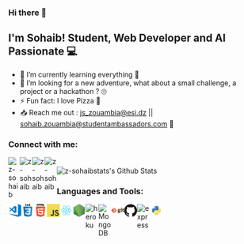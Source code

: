 ### Hi there 👋
## I'm Sohaib! Student, Web Developer and AI Passionate 💻

- 🌱 I’m currently learning everything 🤣
- 👯 I’m looking for a new adventure, what about a small challenge, a project or a hackathon ? 🙄
- ⚡ Fun fact: I love Pizza 🍕
- 📥 Reach me out : js_zouambia@esi.dz || sohaib.zouambia@studentambassadors.com 📧

### Connect with me:

[<img align="left" alt="z-sohaib" width="23px" src="https://cdn.jsdelivr.net/npm/simple-icons@v3/icons/linkedin.svg" />][linkedin]
[<img align="left" alt="z-sohaib" width="25px" src="https://i.pinimg.com/originals/27/d5/42/27d542e2e2626de4c08ee3d84aaabb7b.png" />][facebook]
[<img align="left" alt="z-sohaib" width="25px" src="https://cdn.jsdelivr.net/npm/simple-icons@v3/icons/twitter.svg" />][twitter]
[<img align="left" alt="z-sohaib" width="25px" src="https://cdn.jsdelivr.net/npm/simple-icons@v3/icons/instagram.svg" />][instagram]

<br/>


<img align="center" alt="z-sohaibstats's Github Stats" src="https://github-readme-stats.vercel.app/api?username=z-sohaib&show_icons=true&hide_border=true" />

<br/>


### Languages and Tools:

<img align="left" alt="Visual Studio Code" width="26px" src="https://raw.githubusercontent.com/github/explore/80688e429a7d4ef2fca1e82350fe8e3517d3494d/topics/visual-studio-code/visual-studio-code.png" />
<img align="left" alt="CSS3" width="26px" src="https://raw.githubusercontent.com/github/explore/80688e429a7d4ef2fca1e82350fe8e3517d3494d/topics/css/css.png" />
<img align="left" alt="HTML5" width="26px" src="https://raw.githubusercontent.com/github/explore/80688e429a7d4ef2fca1e82350fe8e3517d3494d/topics/html/html.png" />
<img align="left" alt="JavaScript" width="26px" src="https://raw.githubusercontent.com/github/explore/80688e429a7d4ef2fca1e82350fe8e3517d3494d/topics/javascript/javascript.png" />
<img align="left" alt="React" width="26px" src="https://raw.githubusercontent.com/github/explore/80688e429a7d4ef2fca1e82350fe8e3517d3494d/topics/react/react.png" />
<img align="left" alt="Node.js" width="26px" src="https://raw.githubusercontent.com/github/explore/80688e429a7d4ef2fca1e82350fe8e3517d3494d/topics/nodejs/nodejs.png" />
<img align="left" alt="heroku" width="26px" src="https://cdn.worldvectorlogo.com/logos/heroku.svg" />
<img align="left" alt="MongoDB" width="26px" src="https://www.pngitem.com/pimgs/m/385-3850359_icon-mongodb-logo-hd-png-download.png" />
<img align="left" alt="Git" width="26px" src="https://raw.githubusercontent.com/github/explore/80688e429a7d4ef2fca1e82350fe8e3517d3494d/topics/git/git.png" />
<img align="left" alt="GitHub" width="26px" src="https://raw.githubusercontent.com/github/explore/78df643247d429f6cc873026c0622819ad797942/topics/github/github.png" />
<img align="left" alt="express" width="26px" src="https://cdn.glitch.com/project-avatar/fa1f1a9a-054c-42b2-93ab-83ec4f40695d.png?2017-09-13T18:38:00.967Z" />
<img align="left" alt="python" width="26px" src="https://raw.githubusercontent.com/github/explore/80688e429a7d4ef2fca1e82350fe8e3517d3494d/topics/python/python.png" />


[facebook]: https://web.facebook.com/profile.php?id=100021930142167
[linkedin]: https://www.linkedin.com/in/sohaib-zouambia-a868071a5/
[twitter]: https://twitter.com/ZouambiaS
[instagram]: https://www.instagram.com/_z.sohaib_/

